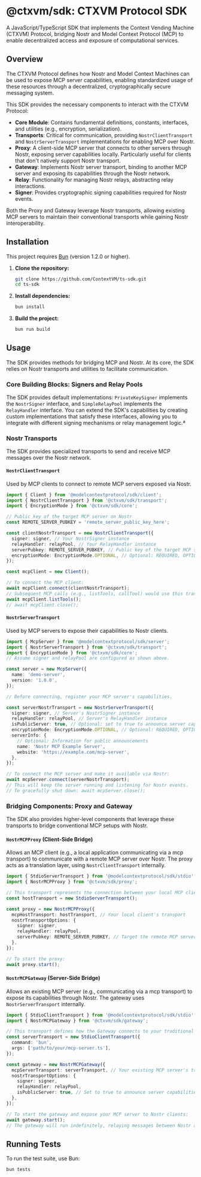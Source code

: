 # @ctxvm/sdk: CTXVM Protocol SDK

A JavaScript/TypeScript SDK that implements the Context Vending Machine (CTXVM) Protocol, bridging Nostr and Model Context Protocol (MCP) to enable decentralized access and exposure of computational services.

## Overview

The CTXVM Protocol defines how Nostr and Model Context Machines can be used to expose MCP server capabilities, enabling standardized usage of these resources through a decentralized, cryptographically secure messaging system.

This SDK provides the necessary components to interact with the CTXVM Protocol:

- **Core Module**: Contains fundamental definitions, constants, interfaces, and utilities (e.g., encryption, serialization).
- **Transports**: Critical for communication, providing `NostrClientTransport` and `NostrServerTransport` implementations for enabling MCP over Nostr.
- **Proxy**: A client-side MCP server that connects to other servers through Nostr, exposing server capabilities locally. Particularly useful for clients that don't natively support Nostr transport.
- **Gateway**: Implements Nostr server transport, binding to another MCP server and exposing its capabilities through the Nostr network.
- **Relay**: Functionality for managing Nostr relays, abstracting relay interactions.
- **Signer**: Provides cryptographic signing capabilities required for Nostr events.

Both the Proxy and Gateway leverage Nostr transports, allowing existing MCP servers to maintain their conventional transports while gaining Nostr interoperability.

## Installation

This project requires [Bun](https://bun.sh/) (version 1.2.0 or higher).

1.  **Clone the repository:**

    ```bash
    git clone https://github.com/ContextVM/ts-sdk.git
    cd ts-sdk
    ```

2.  **Install dependencies:**

    ```bash
    bun install
    ```

3.  **Build the project:**
    ```bash
    bun run build
    ```

## Usage

The SDK provides methods for bridging MCP and Nostr. At its core, the SDK relies on Nostr transports and utilities to facilitate communication.

### Core Building Blocks: Signers and Relay Pools

The SDK provides default implementations: `PrivateKeySigner` implements the `NostrSigner` interface, and `SimpleRelayPool` implements the `RelayHandler` interface. You can extend the SDK's capabilities by creating custom implementations that satisfy these interfaces, allowing you to integrate with different signing mechanisms or relay management logic.ª

### Nostr Transports

The SDK provides specialized transports to send and receive MCP messages over the Nostr network.

#### `NostrClientTransport`

Used by MCP clients to connect to remote MCP servers exposed via Nostr.

```typescript
import { Client } from '@modelcontextprotocol/sdk/client';
import { NostrClientTransport } from '@ctxvm/sdk/transport';
import { EncryptionMode } from '@ctxvm/sdk/core';

// Public key of the target MCP server on Nostr
const REMOTE_SERVER_PUBKEY = 'remote_server_public_key_here';

const clientNostrTransport = new NostrClientTransport({
  signer: signer, // Your NostrSigner instance
  relayHandler: relayPool, // Your RelayHandler instance
  serverPubkey: REMOTE_SERVER_PUBKEY, // Public key of the target MCP server
  encryptionMode: EncryptionMode.OPTIONAL, // Optional: REQUIRED, OPTIONAL (default), or DISABLED
});

const mcpClient = new Client();

// To connect the MCP client:
await mcpClient.connect(clientNostrTransport);
// Subsequent MCP calls (e.g., listTools, callTool) would use this transport.
await mcpClient.listTools();
// await mcpClient.close();
```

#### `NostrServerTransport`

Used by MCP servers to expose their capabilities to Nostr clients.

```typescript
import { McpServer } from '@modelcontextprotocol/sdk/server';
import { NostrServerTransport } from '@ctxvm/sdk/transport';
import { EncryptionMode } from '@ctxvm/sdk/core';
// Assume signer and relayPool are configured as shown above.

const server = new McpServer({
  name: 'demo-server',
  version: '1.0.0',
});

// Before connecting, register your MCP server's capabilities.

const serverNostrTransport = new NostrServerTransport({
  signer: signer, // Server's NostrSigner instance
  relayHandler: relayPool, // Server's RelayHandler instance
  isPublicServer: true, // Optional: set to true to announce server capabilities via Nostr events
  encryptionMode: EncryptionMode.OPTIONAL, // Optional: REQUIRED, OPTIONAL (default), or DISABLED
  serverInfo: {
    // Optional: Information for public announcements
    name: 'Nostr MCP Example Server',
    website: 'https://example.com/mcp-server',
  },
});

// To connect the MCP server and make it available via Nostr:
await mcpServer.connect(serverNostrTransport);
// This will keep the server running and listening for Nostr events.
// To gracefully shut down: await mcpServer.close();
```

### Bridging Components: Proxy and Gateway

The SDK also provides higher-level components that leverage these transports to bridge conventional MCP setups with Nostr.

#### `NostrMCPProxy` (Client-Side Bridge)

Allows an MCP client (e.g., a local application communicating via a mcp transport) to communicate with a remote MCP server over Nostr. The proxy acts as a translation layer, using `NostrClientTransport` internally.

```typescript
import { StdioServerTransport } from '@modelcontextprotocol/sdk/stdio';
import { NostrMCPProxy } from '@ctxvm/sdk/proxy';

// This transport represents the connection between your local MCP client and the proxy.
const hostTransport = new StdioServerTransport();

const proxy = new NostrMCPProxy({
  mcpHostTransport: hostTransport, // Your local client's transport
  nostrTransportOptions: {
    signer: signer,
    relayHandler: relayPool,
    serverPubkey: REMOTE_SERVER_PUBKEY, // Target the remote MCP server public key via Nostr
  },
});

// To start the proxy:
await proxy.start();
```

#### `NostrMCPGateway` (Server-Side Bridge)

Allows an existing MCP server (e.g., communicating via a mcp transport) to expose its capabilities through Nostr. The gateway uses `NostrServerTransport` internally.

```typescript
import { StdioClientTransport } from '@modelcontextprotocol/sdk/stdio';
import { NostrMCPGateway } from '@ctxvm/sdk/gateway';

// This transport defines how the Gateway connects to your traditional MCP server.
const serverTransport = new StdioClientTransport({
  command: 'bun',
  args: ['path/to/your/mcp-server.ts'],
});

const gateway = new NostrMCPGateway({
  mcpServerTransport: serverTransport, // Your existing MCP server's transport
  nostrTransportOptions: {
    signer: signer,
    relayHandler: relayPool,
    isPublicServer: true, // Set to true to announce server capabilities to Nostr clients for discovery
  },
});

// To start the gateway and expose your MCP server to Nostr clients:
await gateway.start();
// The gateway will run indefinitely, relaying messages between Nostr and your MCP server.
```

## Running Tests

To run the test suite, use Bun:

```bash
bun tests
```
